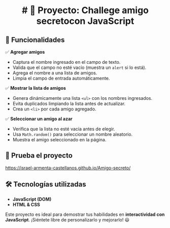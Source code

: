 <h1 align="center"> # 🎉 Proyecto: Challege amigo secretocon JavaScript  </h1>

## 🌟 Funcionalidades  

✅ **Agregar amigos**  
- Captura el nombre ingresado en el campo de texto.  
- Valida que el campo no esté vacío (muestra un `alert` si lo está).  
- Agrega el nombre a una lista de amigos.  
- Limpia el campo de entrada automáticamente.  

✅ **Mostrar la lista de amigos**  
- Genera dinámicamente una lista `<ul>` con los nombres ingresados.  
- Evita duplicados limpiando la lista antes de actualizar.  
- Crea un `<li>` por cada amigo agregado.  

✅ **Seleccionar un amigo al azar**  
- Verifica que la lista no esté vacía antes de elegir.  
- Usa `Math.random()` para seleccionar un nombre aleatorio.  
- Muestra el amigo seleccionado en la página.  

## 🚀 Prueba el proyecto  
https://israel-armenta-castellanos.github.io/Amigo-secreto/

## 🛠 Tecnologías utilizadas  
- **JavaScript (DOM)**  
- **HTML & CSS**  

Este proyecto es ideal para demostrar tus habilidades en **interactividad con JavaScript**. ¡Siéntete libre de personalizarlo y mejorarlo! 😃  
